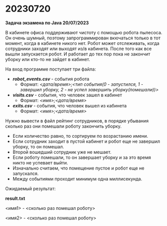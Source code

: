 # 20230720

**Задача экзамена по Java 20/07/2023**


В кабинете офиса поддерживают чистоту с помощью робота пылесоса.
Он очень шумный, поэтому запрограммирован вкючаться только в тот момент, когда в кабинете никого нет.
Робот может отслеживать, когда сотрудники заходят или выходят из/в кабинета. После того как все
вышли запускается робот. И работает до тех пор пока не закончит уборку или кто-то не зайдет в кабинет.

На вход программе поступает три файла:
- **_robot_events.csv_** - события робота
    - Формат: _<дата/время>;<тип события(0 - запустился, 1 - завершил уборку, 2 - не успел завершить уборку(помешали))>_
- **_visits.csv_** - события, что человек зашел в кабинет
    - Формат: _<имя>;<дата/время>_
- **_exits.csv_** - события, что человек вышел из кабинета
    - Формат: _<имя>;<дата/время>_

Нужно вывести в файл рейтинг сотрудников, в порядке убывания сколько раз они помешали роботу закончить уборку.

* Если количество равно, то сортируем по возрастанию имени.
* Если сотрудник заходит в пустой кабинет и робот еще не завершил уборку, то он помешал.
* Второй вошедший сотрудник уже не мешает.
* Если роботу помешали, то он завершает уборку и за это время никто не успевает выйти.
* Изначально считаем, что помещение пустое и робот еще не запускался.
* Между событиями проходит минимум одна миллисекунда.


Ожидаемый результат:

**result.txt**

<имя1> - <сколько раз помешал роботу>

<имя2> - <сколько раз помешал роботу>